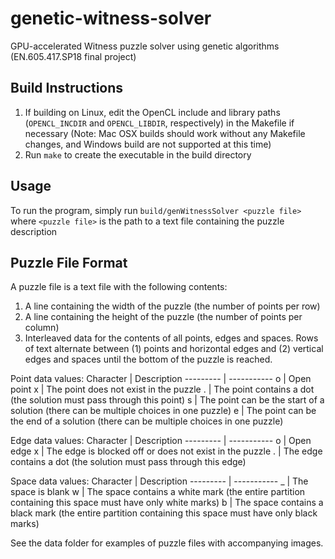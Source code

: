 # genetic-witness-solver
GPU-accelerated Witness puzzle solver using genetic algorithms (EN.605.417.SP18 final project)

## Build Instructions
1. If building on Linux, edit the OpenCL include and library paths (`OPENCL_INCDIR` and `OPENCL_LIBDIR`, respectively) in the Makefile if necessary (Note: Mac OSX builds should work without any Makefile changes, and Windows build are not supported at this time)
2. Run `make` to create the executable in the build directory

## Usage
To run the program, simply run `build/genWitnessSolver <puzzle file>` where `<puzzle file>` is the path to a text file containing the puzzle description

## Puzzle File Format
A puzzle file is a text file with the following contents:
1. A line containing the width of the puzzle (the number of points per row)
2. A line containing the height of the puzzle (the number of points per column)
3. Interleaved data for the contents of all points, edges and spaces. Rows of text alternate between (1) points and horizontal edges and (2) vertical edges and spaces until the bottom of the puzzle is reached.

Point data values:
Character | Description
--------- | -----------
o | Open point
x | The point does not exist in the puzzle
. | The point contains a dot (the solution must pass through this point)
s | The point can be the start of a solution (there can be multiple choices in one puzzle)
e | The point can be the end of a solution (there can be multiple choices in one puzzle)

Edge data values:
Character | Description
--------- | -----------
o | Open edge
x | The edge is blocked off or does not exist in the puzzle
. | The edge contains a dot (the solution must pass through this edge)

Space data values:
Character | Description
--------- | -----------
_ | The space is blank
w | The space contains a white mark (the entire partition containing this space must have only white marks)
b | The space contains a black mark (the entire partition containing this space must have only black marks)

See the data folder for examples of puzzle files with accompanying images.